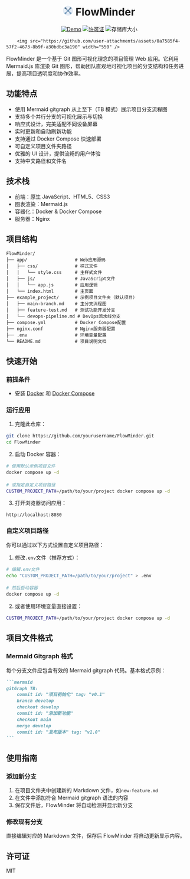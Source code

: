 <h1 align="center">
<img width="27" src="./app/favicon.svg">
FlowMinder
</h1>

<p align="center">
  <a href="https://FlowMinder.wiki-power.com/"><img src="https://img.shields.io/badge/Demo-site-t?&style=flat-square" alt="Demo"></a>
  <a href="https://github.com/linyuxuanlin/FlowMinder/blob/main/LICENSE"><img src="https://img.shields.io/github/license/linyuxuanlin/FlowMinder?style=flat-square" alt="许可证"></a>
  <img src="https://img.shields.io/github/repo-size/linyuxuanlin/FlowMinder?style=flat-square&color=328657" alt="存储库大小">
</p>

<p align="center">

        <img src="https://github.com/user-attachments/assets/0a7585f4-57f2-4673-8b9f-a30bdbc3a190" width="550" />

</p>

FlowMinder 是一个基于 Git 图形可视化理念的项目管理 Web 应用。它利用 Mermaid.js 库渲染 Git 图形，帮助团队直观地可视化项目的分支结构和任务进展，提高项目透明度和协作效率。

## 功能特点

- 使用 Mermaid gitgraph 从上至下（TB 模式）展示项目分支流程图
- 支持多个并行分支的可视化展示与切换
- 响应式设计，完美适配不同设备屏幕
- 实时更新和自动刷新功能
- 支持通过 Docker Compose 快速部署
- 可自定义项目文件夹路径
- 优雅的 UI 设计，提供流畅的用户体验
- 支持中文路径和文件名

## 技术栈

- 前端：原生 JavaScript、HTML5、CSS3
- 图表渲染：Mermaid.js
- 容器化：Docker & Docker Compose
- 服务器：Nginx

## 项目结构

```
FlowMinder/
├── app/                  # Web应用源码
│   ├── css/              # 样式文件
│   │   └── style.css     # 主样式文件
│   ├── js/               # JavaScript文件
│   │   └── app.js        # 应用逻辑
│   └── index.html        # 主页面
├── example_project/      # 示例项目文件夹（默认项目）
│   ├── main-branch.md    # 主分支流程图
│   ├── feature-test.md   # 测试功能开发分支
│   └── devops-pipeline.md # DevOps流水线分支
├── compose.yml           # Docker Compose配置
├── nginx.conf            # Nginx服务器配置
├── .env                  # 环境变量配置
└── README.md             # 项目说明文档
```

## 快速开始

### 前提条件

- 安装 [Docker](https://www.docker.com/get-started) 和 [Docker Compose](https://docs.docker.com/compose/install/)

### 运行应用

1. 克隆此仓库：

```bash
git clone https://github.com/yourusername/FlowMinder.git
cd FlowMinder
```

2. 启动 Docker 容器：

```bash
# 使用默认示例项目文件
docker compose up -d

# 或指定自定义项目路径
CUSTOM_PROJECT_PATH=/path/to/your/project docker compose up -d
```

3. 打开浏览器访问应用：

```
http://localhost:8080
```

### 自定义项目路径

你可以通过以下方式设置自定义项目路径：

1. 修改`.env`文件（推荐方式）：

```bash
# 编辑.env文件
echo "CUSTOM_PROJECT_PATH=/path/to/your/project" > .env

# 然后启动容器
docker compose up -d
```

2. 或者使用环境变量直接设置：

```bash
CUSTOM_PROJECT_PATH=/path/to/your/project docker compose up -d
```

## 项目文件格式

### Mermaid Gitgraph 格式

每个分支文件应包含有效的 Mermaid gitgraph 代码。基本格式示例：

````markdown
```mermaid
gitGraph TB:
    commit id: "项目初始化" tag: "v0.1"
    branch develop
    checkout develop
    commit id: "添加新功能"
    checkout main
    merge develop
    commit id: "发布版本" tag: "v1.0"
```
````

## 使用指南

### 添加新分支

1. 在项目文件夹中创建新的 Markdown 文件，如`new-feature.md`
2. 在文件中添加符合 Mermaid gitgraph 语法的内容
3. 保存文件后，FlowMinder 将自动检测并显示新分支

### 修改现有分支

直接编辑对应的 Markdown 文件，保存后 FlowMinder 将自动更新显示内容。

## 许可证

MIT
